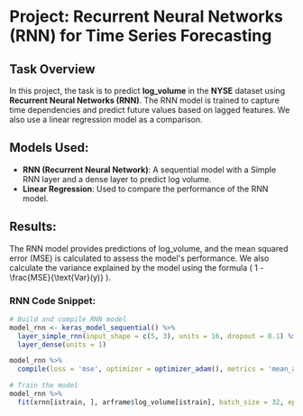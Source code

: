 # Project: Recurrent Neural Networks (RNN) for Time Series Forecasting

## Task Overview
In this project, the task is to predict **log_volume** in the **NYSE** dataset using **Recurrent Neural Networks (RNN)**. The RNN model is trained to capture time dependencies and predict future values based on lagged features. We also use a linear regression model as a comparison.

## Models Used:
- **RNN (Recurrent Neural Network)**: A sequential model with a Simple RNN layer and a dense layer to predict log volume.
- **Linear Regression**: Used to compare the performance of the RNN model.

## Results:
The RNN model provides predictions of log_volume, and the mean squared error (MSE) is calculated to assess the model's performance. We also calculate the variance explained by the model using the formula \( 1 - \frac{MSE}{\text{Var}(y)} \).

### RNN Code Snippet:
```r
# Build and compile RNN model
model_rnn <- keras_model_sequential() %>%
  layer_simple_rnn(input_shape = c(5, 3), units = 16, dropout = 0.1) %>%
  layer_dense(units = 1)

model_rnn %>%
  compile(loss = 'mse', optimizer = optimizer_adam(), metrics = 'mean_absolute_error')

# Train the model
model_rnn %>%
  fit(xrnn[istrain, ], arframe$log_volume[istrain], batch_size = 32, epochs = 20, validation_split = 0.1)

